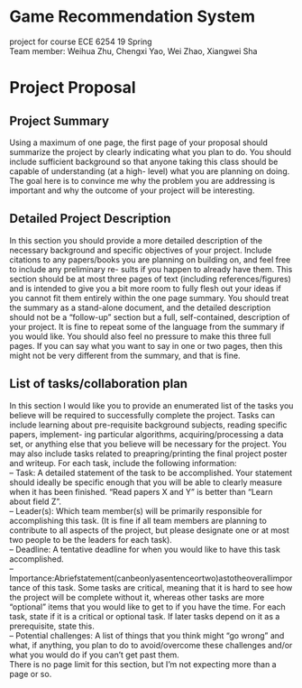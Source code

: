 # Game Recommendation System
project for course ECE 6254 19 Spring  
Team member: Weihua Zhu, Chengxi Yao, Wei Zhao, Xiangwei Sha

# Project Proposal
## Project Summary
Using a maximum of one page, the first page of your proposal should summarize the project by clearly indicating what you plan to do. You should include sufficient background so that anyone taking this class should be capable of understanding (at a high- level) what you are planning on doing. The goal here is to convince me why the problem you are addressing is important and why the outcome of your project will be interesting.  



## Detailed Project Description
In this section you should provide a more detailed description of the necessary background and specific objectives of your project. Include citations to any papers/books you are planning on building on, and feel free to include any preliminary re- sults if you happen to already have them. This section should be at most three pages of text (including references/figures) and is intended to give you a bit more room to fully flesh out your ideas if you cannot fit them entirely within the one page summary. You should treat the summary as a stand-alone document, and the detailed description should not be a “follow-up” section but a full, self-contained, description of your project. It is fine to repeat some of the language from the summary if you would like. You should also feel no pressure to make this three full pages. If you can say what you want to say in one or two pages, then this might not be very different from the summary, and that is fine.  


## List of tasks/collaboration plan
In this section I would like you to provide an enumerated list of the tasks you believe will be required to successfully complete the project. Tasks can include learning about pre-requisite background subjects, reading specific papers, implement- ing particular algorithms, acquiring/processing a data set, or anything else that you believe will be necessary for the project. You may also include tasks related to preapring/printing the final project poster and writeup. For each task, include the following information:  
– Task: A detailed statement of the task to be accomplished. Your statement should ideally be specific enough that you will be able to clearly measure when it has been finished. “Read papers X and Y” is better than “Learn about field Z”.  
– Leader(s): Which team member(s) will be primarily responsible for accomplishing this task. (It is fine if all team members are planning to contribute to all aspects of the project, but please designate one or at most two people to be the leaders for each task).  
– Deadline: A tentative deadline for when you would like to have this task accomplished.    
– Importance:Abriefstatement(canbeonlyasentenceortwo)astotheoverallimportance of this task. Some tasks are critical, meaning that it is hard to see how the project will be complete without it, whereas other tasks are more “optional” items that you would like to get to if you have the time. For each task, state if it is a critical or optional task. If later tasks depend on it as a prerequisite, state this.  
– Potential challenges: A list of things that you think might “go wrong” and what, if anything, you plan to do to avoid/overcome these challenges and/or what you would do if you can’t get past them.  
There is no page limit for this section, but I’m not expecting more than a page or so.  



